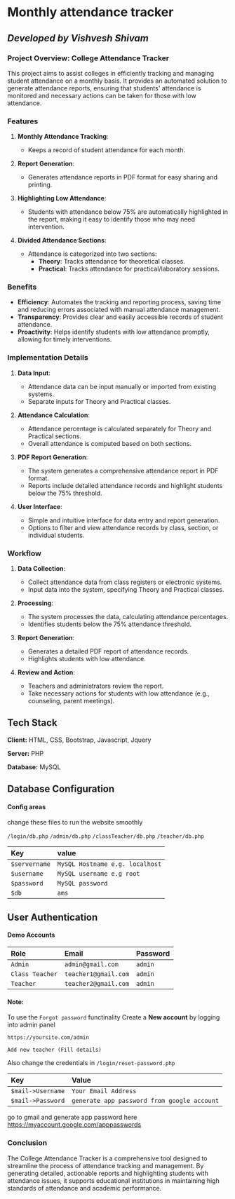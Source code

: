 # Monthly attendance tracker
## _Developed by Vishvesh Shivam_

### Project Overview:  College Attendance Tracker

This project aims to assist  colleges in efficiently tracking and managing student attendance on a monthly basis. It provides an automated solution to generate attendance reports, ensuring that students' attendance is monitored and necessary actions can be taken for those with low attendance.

### Features

1. **Monthly Attendance Tracking**:
   - Keeps a record of student attendance for each month.

2. **Report Generation**:
   - Generates attendance reports in PDF format for easy sharing and printing.

3. **Highlighting Low Attendance**:
   - Students with attendance below 75% are automatically highlighted in the report, making it easy to identify those who may need intervention.

4. **Divided Attendance Sections**:
   - Attendance is categorized into two sections:
     - **Theory**: Tracks attendance for theoretical classes.
     - **Practical**: Tracks attendance for practical/laboratory sessions.

### Benefits

- **Efficiency**: Automates the tracking and reporting process, saving time and reducing errors associated with manual attendance management.
- **Transparency**: Provides clear and easily accessible records of student attendance.
- **Proactivity**: Helps identify students with low attendance promptly, allowing for timely interventions.

### Implementation Details

1. **Data Input**:
   - Attendance data can be input manually or imported from existing systems.
   - Separate inputs for Theory and Practical classes.

2. **Attendance Calculation**:
   - Attendance percentage is calculated separately for Theory and Practical sections.
   - Overall attendance is computed based on both sections.

3. **PDF Report Generation**:
   - The system generates a comprehensive attendance report in PDF format.
   - Reports include detailed attendance records and highlight students below the 75% threshold.

4. **User Interface**:
   - Simple and intuitive interface for data entry and report generation.
   - Options to filter and view attendance records by class, section, or individual students.

### Workflow

1. **Data Collection**:
   - Collect attendance data from class registers or electronic systems.
   - Input data into the system, specifying Theory and Practical classes.

2. **Processing**:
   - The system processes the data, calculating attendance percentages.
   - Identifies students below the 75% attendance threshold.

3. **Report Generation**:
   - Generates a detailed PDF report of attendance records.
   - Highlights students with low attendance.

4. **Review and Action**:
   - Teachers and administrators review the report.
   - Take necessary actions for students with low attendance (e.g., counseling, parent meetings).


## Tech Stack

**Client:** HTML, CSS, Bootstrap, Javascript, Jquery

**Server:** PHP

**Database:** MySQL 


## Database Configuration

#### Config areas
change these files to run the website smoothly

`/login/db.php`
`/admin/db.php`
`/classTeacher/db.php`
`/teacher/db.php`


| Key | value     | 
| :-------- | :------- | 
| `$servername` | `MySQL Hostname e.g. localhost` | 
| `$username` | `MySQL username e.g root` |
| `$password` | `MySQL password` |
| `$db` | `ams` |


## User Authentication

#### Demo Accounts


| Role | Email     | Password                |
| :-------- | :------- | :------------------------- |
| `Admin` | `admin@gmail.com` |  `admin`|
| `Class Teacher` | `teacher1@gmail.com` |  `admin`|
| `Teacher` | `teacher2@gmail.com` |  `admin`|

#### Note:

To use the `Forgot password` functinality 
  Create a **New account** by logging into admin panel
  ```admin
  https://yoursite.com/admin
  ```
```
Add new teacher (Fill details) 
```
Also change the credentials in `/login/reset-password.php`

| Key | Value     | 
| :-------- | :------- |
| `$mail->Username` | `Your Email Address` | 
| `$mail->Password` | `generate app password from google account` |

go to gmail and generate app password here 
https://myaccount.google.com/apppasswords

### Conclusion

The College Attendance Tracker is a comprehensive tool designed to streamline the process of attendance tracking and management. By generating detailed, actionable reports and highlighting students with attendance issues, it supports educational institutions in maintaining high standards of attendance and academic performance.
